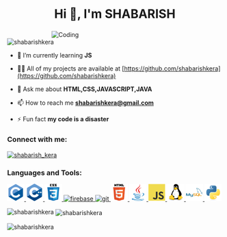 
<h1 align="center">Hi 👋, I'm SHABARISH</h1>
<h3 align="center"></h3>
<img align="right" alt="Coding" width="400" src="https://cdn.dribbble.com/users/1162077/screenshots/3848914/programmer.gif" />
<p align="left"> <img src="https://komarev.com/ghpvc/?username=shabarishkera&label=Profile%20views&color=0e75b6&style=flat" alt="shabarishkera" /> </p>

- 🌱 I’m currently learning **JS**

- 👨‍💻 All of my projects are available at [https://github.com/shabarishkera](https://github.com/shabarishkera)

- 💬 Ask me about **HTML,CSS,JAVASCRIPT,JAVA**

- 📫 How to reach me **shabarishkera@gmail.com**

- ⚡ Fun fact **my code is a disaster**

<h3 align="left">Connect with me:</h3>
<p align="left">
<a href="https://instagram.com/shabarish_kera" target="blank"><img align="center" src="https://raw.githubusercontent.com/rahuldkjain/github-profile-readme-generator/master/src/images/icons/Social/instagram.svg" alt="shabarish_kera" height="30" width="40" /></a>
</p>

<h3 align="left">Languages and Tools:</h3>
<p align="left"> <a href="https://www.cprogramming.com/" target="_blank" rel="noreferrer"> <img src="https://raw.githubusercontent.com/devicons/devicon/master/icons/c/c-original.svg" alt="c" width="40" height="40"/> </a> <a href="https://www.w3schools.com/cpp/" target="_blank" rel="noreferrer"> <img src="https://raw.githubusercontent.com/devicons/devicon/master/icons/cplusplus/cplusplus-original.svg" alt="cplusplus" width="40" height="40"/> </a> <a href="https://www.w3schools.com/css/" target="_blank" rel="noreferrer"> <img src="https://raw.githubusercontent.com/devicons/devicon/master/icons/css3/css3-original-wordmark.svg" alt="css3" width="40" height="40"/> </a> <a href="https://firebase.google.com/" target="_blank" rel="noreferrer"> <img src="https://www.vectorlogo.zone/logos/firebase/firebase-icon.svg" alt="firebase" width="40" height="40"/> </a> <a href="https://git-scm.com/" target="_blank" rel="noreferrer"> <img src="https://www.vectorlogo.zone/logos/git-scm/git-scm-icon.svg" alt="git" width="40" height="40"/> </a> <a href="https://www.w3.org/html/" target="_blank" rel="noreferrer"> <img src="https://raw.githubusercontent.com/devicons/devicon/master/icons/html5/html5-original-wordmark.svg" alt="html5" width="40" height="40"/> </a> <a href="https://www.java.com" target="_blank" rel="noreferrer"> <img src="https://raw.githubusercontent.com/devicons/devicon/master/icons/java/java-original.svg" alt="java" width="40" height="40"/> </a> <a href="https://developer.mozilla.org/en-US/docs/Web/JavaScript" target="_blank" rel="noreferrer"> <img src="https://raw.githubusercontent.com/devicons/devicon/master/icons/javascript/javascript-original.svg" alt="javascript" width="40" height="40"/> </a> <a href="https://www.linux.org/" target="_blank" rel="noreferrer"> <img src="https://raw.githubusercontent.com/devicons/devicon/master/icons/linux/linux-original.svg" alt="linux" width="40" height="40"/> </a> <a href="https://www.mysql.com/" target="_blank" rel="noreferrer"> <img src="https://raw.githubusercontent.com/devicons/devicon/master/icons/mysql/mysql-original-wordmark.svg" alt="mysql" width="40" height="40"/> </a> <a href="https://www.python.org" target="_blank" rel="noreferrer"> <img src="https://raw.githubusercontent.com/devicons/devicon/master/icons/python/python-original.svg" alt="python" width="40" height="40"/> </a> </p>

<p><img align="left" src="https://github-readme-stats.vercel.app/api/top-langs?username=shabarishkera&show_icons=true&locale=en&layout=compact" alt="shabarishkera" /></p>

<p>&nbsp;<img align="center" src="https://github-readme-stats.vercel.app/api?username=shabarishkera&show_icons=true&locale=en" alt="shabarishkera" /></p>

<p><img align="center" src="https://github-readme-streak-stats.herokuapp.com/?user=shabarishkera&" alt="shabarishkera" /></p>

